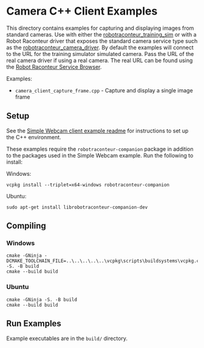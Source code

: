# Camera C++ Client Examples

This directory contains examples for capturing and displaying images from standard cameras.
Use with either the [robotraconteur_training_sim](https://github.com/robotraconteur-contrib/robotraconteur_training_sim)
or with a Robot Raconteur driver that exposes the standard camera service type such as the
[robotraconteur_camera_driver](https://github.com/robotraconteur-contrib/robotraconteur_camera_driver).
By default the examples will connect to the URL for the training
simulator simulated camera. Pass the URL of the real camera driver if using a real camera.
The real URL can be found using the
[Robot Raconteur Service Browser](https://github.com/robotraconteur/RobotRaconteur_ServiceBrowser).

Examples:

- `camera_client_capture_frame.cpp` - Capture and display a single image frame

## Setup

See the [Simple Webcam client example readme](../../../simple_webcam/cpp/client/README.md)
for instructions to set up the C++ environment.

These examples require the `robotraconteur-companion` package in addition to the packages used in the Simple Webcam
example. Run the following to install:

Windows:

```
vcpkg install --triplet=x64-windows robotraconteur-companion
```

Ubuntu:

```
sudo apt-get install librobotraconteur-companion-dev
```

## Compiling

### Windows

```
cmake -GNinja -DCMAKE_TOOLCHAIN_FILE=..\..\..\..\..\vcpkg\scripts\buildsystems\vcpkg.cmake -S. -B build
cmake --build build
```

### Ubuntu
```
cmake -GNinja -S. -B build
cmake --build build
```

## Run Examples

Example executables are in the `build/` directory.
